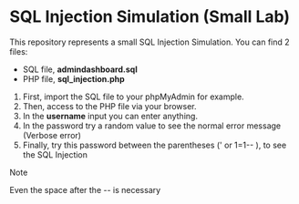 # SQL Injection Simulation (Small Lab)
This repository represents a small SQL Injection Simulation.
You can find 2 files:
- SQL file, **admindashboard.sql**
- PHP file, **sql_injection.php**

1. First, import the SQL file to your phpMyAdmin for example. 
2. Then, access to the PHP file via your browser.
3. In the **username** input you can enter anything. 
4. In the password try a random value to see the normal error message (Verbose error) 
5. Finally, try this password between the parentheses (' or 1=1-- ), to see the SQL Injection
> [!NOTE]
> Even the space after the -- is necessary